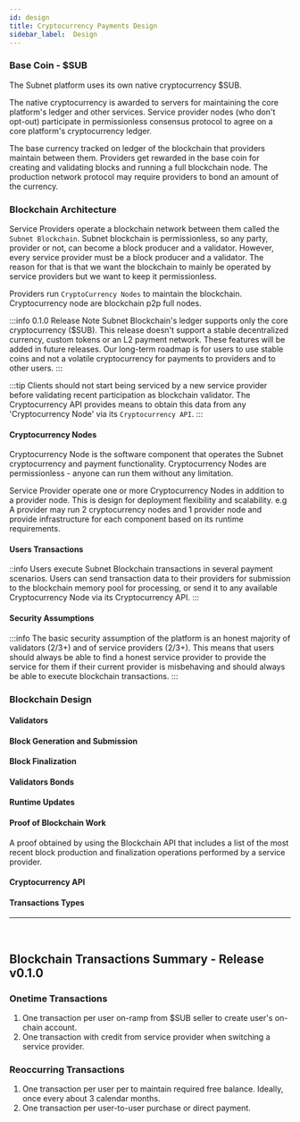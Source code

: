 ```yaml
---
id: design
title: Cryptocurrency Payments Design
sidebar_label:  Design
---
```


### Base Coin - $SUB

The Subnet platform uses its own native cryptocurrency $SUB.

The native cryptocurrency is awarded to servers for maintaining the core platform's ledger and other services. Service provider nodes (who don't opt-out) participate in permissionless consensus protocol to agree on a core platform's cryptocurrency ledger.

The base currency tracked on ledger of the blockchain that providers maintain between them. Providers get rewarded in the base coin for creating and validating blocks and running a full blockchain node. The production network protocol may require providers to bond an amount of the currency.


### Blockchain Architecture

Service Providers operate a blockchain network between them called the `Subnet Blockchain`. Subnet blockchain is permissionless, so any party, provider or not, can become a block producer and a validator. However, every service provider must be a block producer and a validator. The reason for that is that we want the blockchain to mainly be operated by service providers but we want to keep it permissionless.

Providers run `CryptoCurrency Nodes` to maintain the blockchain. Cryptocurrency node are blockchain p2p full nodes.

:::info 0.1.0 Release Note
Subnet Blockchain's ledger supports only the core cryptocurrency ($SUB). This release doesn't support a stable decentralized currency, custom tokens or an L2 payment network. These features will be added in future releases. Our long-term roadmap is for users to use stable coins and not a volatile cryptocurrency for payments to providers and to other users.
:::

:::tip
Clients should not start being serviced by a new service provider before validating recent participation as blockchain validator. The Cryptocurrency API provides means to obtain this data from any 'Cryptocurrency Node' via its `Cryptocurrency API`.
:::

#### Cryptocurrency Nodes
Cryptocurrency Node is the software component that operates the Subnet cryptocurrency and payment functionality. Cryptocurrency Nodes are permissionless - anyone can run them without any limitation.

Service Provider operate one or more Cryptocurrency Nodes in addition to a provider node. This is design for deployment flexibility and scalability. e.g A provider may run 2 cryptocurrency nodes and 1 provider node and provide infrastructure for each component based on its runtime requirements.

#### Users Transactions

::info
Users execute Subnet Blockchain transactions in several payment scenarios. Users can send transaction data to their providers for submission to the blockchain memory pool for processing, or send it to any available Cryptocurrency Node via its Cryptocurrency API.
:::

#### Security Assumptions

:::info
The basic security assumption of the platform is an honest majority of validators (2/3+) and of service providers (2/3+). This means that users should always be able to find a honest service provider to provide the service for them if their current provider is misbehaving and should always be able to execute blockchain transactions.
:::

### Blockchain Design

#### Validators

#### Block Generation and Submission

#### Block Finalization

#### Validators Bonds

#### Runtime Updates

#### Proof of Blockchain Work
A proof obtained by using the Blockchain API that includes a list of the most recent block production and finalization operations performed by a service provider.

#### Cryptocurrency API

#### Transactions Types

---
 
## Blockchain Transactions Summary - Release v0.1.0

### Onetime Transactions
1. One transaction per user on-ramp from $SUB seller to create user's on-chain account.
1. One transaction with credit from service provider when switching a service provider.

### Reoccurring Transactions
1. One transaction per user per to maintain required free balance. Ideally, once every about 3 calendar months.
1. One transaction per user-to-user purchase or direct payment.
